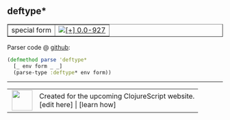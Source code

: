 ## deftype\*



 <table border="1">
<tr>
<td>special form</td>
<td><a href="https://github.com/cljsinfo/cljs-api-docs/tree/0.0-927"><img valign="middle" alt="[+] 0.0-927" title="Added in 0.0-927" src="https://img.shields.io/badge/+-0.0--927-lightgrey.svg"></a> </td>
</tr>
</table>









Parser code @ [github](https://github.com/clojure/clojurescript/blob/r3119/src/clj/cljs/analyzer.clj#L1577-L1579):

```clj
(defmethod parse 'deftype*
  [_ env form _ _]
  (parse-type :deftype* env form))
```

<!--
Repo - tag - source tree - lines:

 <pre>
clojurescript @ r3119
└── src
    └── clj
        └── cljs
            └── <ins>[analyzer.clj:1577-1579](https://github.com/clojure/clojurescript/blob/r3119/src/clj/cljs/analyzer.clj#L1577-L1579)</ins>
</pre>

-->

---




 <table>
<tr><td>
<img valign="middle" align="right" width="48px" src="http://i.imgur.com/Hi20huC.png">
</td><td>
Created for the upcoming ClojureScript website.<br>
[edit here] | [learn how]
</td></tr></table>

[edit here]:https://github.com/cljsinfo/cljs-api-docs/blob/master/cljsdoc/special/deftypeSTAR.cljsdoc
[learn how]:https://github.com/cljsinfo/cljs-api-docs/wiki/cljsdoc-files

<!--

This information was too distracting to show to readers, but I'll leave it
commented here since it is helpful to:

- pretty-print the data used to generate this document
- and show how to retrieve that data



The API data for this symbol:

```clj
{:ns "special",
 :name "deftype*",
 :type "special form",
 :source {:code "(defmethod parse 'deftype*\n  [_ env form _ _]\n  (parse-type :deftype* env form))",
          :title "Parser code",
          :repo "clojurescript",
          :tag "r3119",
          :filename "src/clj/cljs/analyzer.clj",
          :lines [1577 1579]},
 :full-name "special/deftype*",
 :full-name-encode "special/deftypeSTAR",
 :history [["+" "0.0-927"]]}

```

Retrieve the API data for this symbol:

```clj
;; from Clojure REPL
(require '[clojure.edn :as edn])
(-> (slurp "https://raw.githubusercontent.com/cljsinfo/cljs-api-docs/catalog/cljs-api.edn")
    (edn/read-string)
    (get-in [:symbols "special/deftype*"]))
```

-->
